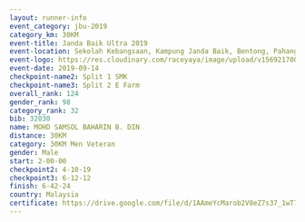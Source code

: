 ```yaml
---
layout: runner-info 
event_category: jbu-2019 
category_km: 30KM 
event-title: Janda Baik Ultra 2019 
event-location: Sekolah Kebangsaan, Kampung Janda Baik, Bentong, Pahang, Malaysia 
event-logo: https://res.cloudinary.com/raceyaya/image/upload/v1569217009/logo/janda-baik_vch1pc.jpg 
event-date: 2019-09-14 
checkpoint-name2: Split 1 SMK 
checkpoint-name3: Split 2 E Farm 
overall_rank: 124
gender_rank: 98
category_rank: 32
bib: 32030
name: MOHD SAMSOL BAHARIN B. DIN
distance: 30KM
category: 30KM Men Veteran
gender: Male
start: 2-00-00
checkpoint2: 4-10-19
checkpoint3: 6-12-12
finish: 6-42-24
country: Malaysia
certificate: https://drive.google.com/file/d/1AAmeYcMarob2V8eZ7s37_1wT7sNH28Er/view?usp=sharing
---
```


